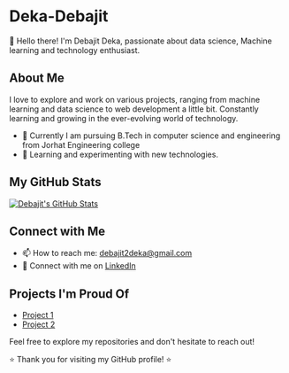 # Deka-Debajit

👋 Hello there! I'm Debajit Deka, passionate about data science, Machine learning and technology enthusiast.

## About Me

I love to explore and work on various projects, ranging from machine learning and data science to web development a little bit. Constantly learning and growing in the ever-evolving world of technology.

- 💼 Currently I am pursuing B.Tech in computer science and engineering from Jorhat Engineering college 
- 🌱 Learning and experimenting with new technologies.

## My GitHub Stats

[![Debajit's GitHub Stats](https://github-readme-stats.vercel.app/api?username=Deka-Debajit&show_icons=true&hide=contribs,prs&count_private=true&theme=radical)](https://github.com/Deka-Debajit)

## Connect with Me

- 📫 How to reach me: [debajit2deka@gmail.com](mailto:your.email@example.com)
- 💼 Connect with me on [LinkedIn](https://www.linkedin.com/in/debajit-deka-69545b24a/)

## Projects I'm Proud Of

- [Project 1](https://github.com/Deka-Debajit/Project1)
- [Project 2](https://github.com/Deka-Debajit/Project2)

Feel free to explore my repositories and don't hesitate to reach out!

⭐️ Thank you for visiting my GitHub profile! ⭐️
